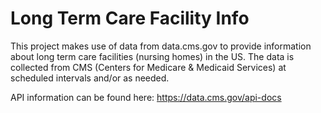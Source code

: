 # Long Term Care Facility Info

This project makes use of data from data.cms.gov to provide information about long term care facilities (nursing homes) in the US. The data is collected from CMS (Centers for Medicare & Medicaid Services) at scheduled intervals and/or as needed.

API information can be found here: https://data.cms.gov/api-docs